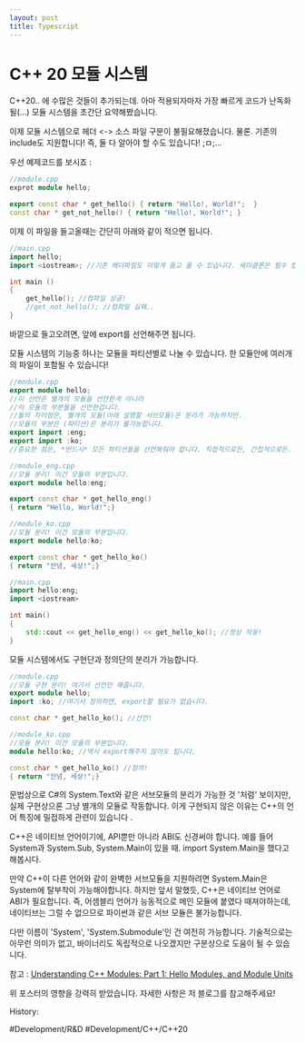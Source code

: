 ```yaml
---
layout: post
title: Typescript
---
```


# C++ 20 모듈 시스템 
C++20.. 에 수많은 것들이 추가되는데. 아마 적용되자마자 가장 빠르게 코드가 난독화 될(...) 모듈 시스템을 초간단 요약해봤습니다.

이제 모듈 시스템으로 헤더 <-> 소스 파일 구분이 불필요해졌습니다. 물론. 기존의 include도 지원합니다! 즉, 둘 다 알아야 할 수도 있습니다! ;ㅁ;...

우선 예제코드를 보시죠 :

```cpp
//module.cpp
exprot module hello;

export const char * get_hello() { return "Hello!, World!";  }
const char * get_not_hello() { return "Hello!, World!"; }
```

이제 이 파일을 들고올때는 간단히 아래와 같이 적으면 됩니다. 

```cpp
//main.cpp
import hello; 
import <iostream>; //기존 헤더파일도 이렇게 들고 올 수 있습니다. 세미클론은 필수 입니다.  

int main ()
{
	get_hello(); //컴파일 성공! 
	//get_not_hello(); //컴파일 실패..
}

```

바깥으로 들고오려면, 앞에 export를 선언해주면 됩니다.

모듈 시스템의 기능중 하나는 모듈을 파티션별로 나눌 수 있습니다. 한 모듈안에 여러개의 파일이 포함될 수 있습니다! 

```cpp 
//module.cpp
export module hello; 
//이 선언은 별개의 모듈을 선언한게 아니라
//이 모듈의 부분들을 선언한겁니다. 
//둘의 차이점은, 별개의 모듈(아래 설명할 서브모듈)은 분리가 가능하지만. 
//모듈의 부분은 (파티션)은 분리가 불가능합니다. 
export import :eng;
export import :ko;
//중요한 점은, *반드시* 모든 파티션들을 선언해줘야 합니다. 직접적으로든, 간접적으로든. 이는 C++ 표준상 제약이며, 미정의 행동을 유발할 수 있습니다.
```

```cpp 
//module_eng.cpp
//모듈 분리! 이건 모듈의 부분입니다. 
export module hello:eng; 

export const char * get_hello_eng()
{ return "Hello, World!";}

```

```cpp 
//module_ko.cpp
//모듈 분리! 이건 모듈의 부분입니다. 
export module hello:ko; 

export const char * get_hello_ko()
{ return "안녕, 세상!";}
```

```cpp 
//main.cpp
import hello:eng; 
import <iostream>

int main()
{
	std::cout << get_hello_eng() << get_hello_ko(); //정상 작동! 
}
```

모듈 시스템에서도 구현단과 정의단의 분리가 가능합니다. 

```cpp 
//module.cpp
//모듈 구현 분리! 여기서 선언만 해줍니다.
export module hello;
import :ko; //여기서 정의하면, export할 필요가 없습니다. 

const char * get_hello_ko(); //선언! 
```

```cpp 
//module_ko.cpp
//모듈 분리! 이건 모듈의 부분입니다. 
module hello:ko; //역시 export해주지 않아도 됩니다. 

const char * get_hello_ko() //정의!
{ return "안녕, 세상!";}
```

문법상으로 C#의 System.Text와 같은 서브모듈의 분리가 가능한 것 '처럼' 보이지만, 실제 구현상으론 그냥 별개의 모듈로 작동합니다. 이게 구현되지 않은 이유는 C++의 언어 특징에 밀접하게 관련이 있습니다 .

C++은 네이티브 언어이기에, API뿐만 아니라 ABI도 신경써야 합니다. 예를 들어 System과 System.Sub, System.Main이 있을 때. import System.Main을 했다고 해봅시다. 

만약 C++이 다른 언어와 같이 완벽한 서브모듈을 지원하려면 System.Main은 System에 탈부착이 가능해야합니다. 하지만 앞서 말했듯, C++은 네이티브 언어로 ABI가 필요합니다. 즉, 어셈블리 언어가 능동적으로 메인 모듈에 붙였다 때져야하는데,  네이티브는 그럴 수 없으므로 파이썬과 같은 서브 모듈은 불가능합니다. 

다만 이름이 'System', 'System.Submodule'인 건 여전히 가능합니다. 기술적으로는 아무런 의미가 없고, 바이너리도 독립적으로 나오겠지만 구분상으로 도움이 될 수 있습니다. 

참고 : 
[Understanding C++ Modules: Part 1: Hello Modules, and Module Units](https://vector-of-bool.github.io/2019/03/10/modules-1.html)

위 포스터의 영향을 강력히 받았습니다. 자세한 사항은 저 블로그를 참고해주세요! 

History:

#Development/R&D
#Development/C++/C++20